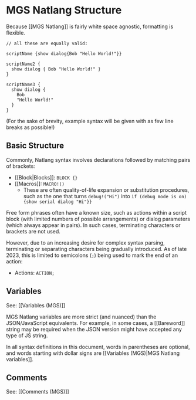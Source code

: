 # MGS Natlang Structure

Because [[MGS Natlang]] is fairly white space agnostic, formatting is flexible.

```mgs
// all these are equally valid:

scriptName {show dialog{Bob "Hello World!"}}

scriptName2 {
  show dialog { Bob "Hello World!" }
}

scriptName3 {
  show dialog {
    Bob
    "Hello World!"
  }
}
```

(For the sake of brevity, example syntax will be given with as few line breaks as possible!)

## Basic Structure

Commonly, Natlang syntax involves declarations followed by matching pairs of brackets:

- [[Block|Blocks]]: `BLOCK {}`
- [[Macros]]: `MACRO!()`
	- These are often quality-of-life expansion or substitution procedures, such as the one that turns `debug!("Hi")` into `if (debug mode is on) {show serial dialog "Hi"}}`

Free form phrases often have a known size, such as actions within a script block (with limited numbers of possible arrangements) or dialog parameters (which always appear in pairs). In such cases, terminating characters or brackets are not used.

However, due to an increasing desire for complex syntax parsing, terminating or separating characters being gradually introduced. As of late 2023, this is limited to semicolons (`;`) being used to mark the end of an action:

- Actions: `ACTION;`

## Variables

See: [[Variables (MGS)]]

MGS Natlang variables are more strict (and nuanced) than the JSON/JavaScript equivalents. For example, in some cases, a [[Bareword]] string may be required when the JSON version might have accepted any type of JS string.

In all syntax definitions in this document, words in parentheses are optional, and words starting with dollar signs are [[Variables (MGS)|MGS Natlang variables]].

## Comments

See: [[Comments (MGS)]]
